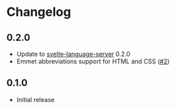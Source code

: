 # Changelog

## 0.2.0

*   Update to [svelte-language-server](https://github.com/UnwrittenFun/svelte-language-server/tree/v0.2.0) 0.2.0
*   Emmet abbreviations support for HTML and CSS ([#2](https://github.com/UnwrittenFun/svelte-vscode/issues/2))

## 0.1.0

*   Initial release
